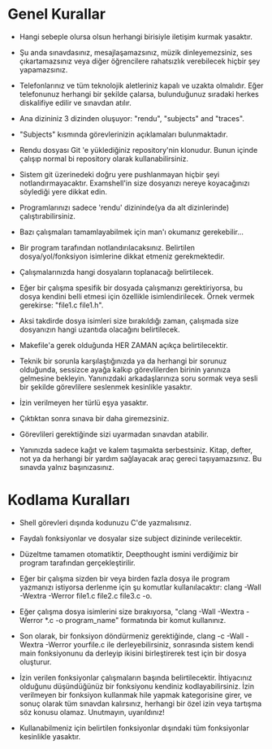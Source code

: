 # Genel Kurallar

* Hangi sebeple olursa olsun herhangi birisiyle iletişim kurmak yasaktır.

* Şu anda sınavdasınız, mesajlaşamazsınız, müzik dinleyemezsiniz, ses çıkartamazsınız veya diğer öğrencilere rahatsızlık verebilecek hiçbir şey yapamazsınız.

* Telefonlarınız ve tüm teknolojik aletleriniz kapalı ve uzakta olmalıdır. Eğer telefonunuz herhangi bir şekilde çalarsa, bulunduğunuz sıradaki herkes diskalifiye edilir ve sınavdan atılır.

* Ana dizininiz 3 dizinden oluşuyor: "rendu", "subjects" and "traces".

* "Subjects" kısmında görevlerinizin açıklamaları bulunmaktadır.

* Rendu dosyası Git 'e yüklediğiniz repository'nin klonudur. Bunun içinde çalışıp normal bi repository olarak kullanabilirsiniz.

* Sistem git üzerinedeki doğru yere pushlanmayan hiçbir şeyi notlandırmayacaktır. Examshell'in size dosyanızı nereye koyacağınızı söylediği yere dikkat edin.

* Programlarınızı sadece 'rendu' dizininde(ya da alt dizinlerinde) çalıştırabilirsiniz.

* Bazı çalışmaları tamamlayabilmek için man'ı okumanız gerekebilir...

* Bir program tarafından notlandırılacaksınız. Belirtilen dosya/yol/fonksiyon isimlerine dikkat etmeniz gerekmektedir.

* Çalışmalarınızda hangi dosyaların toplanacağı belirtilecek.

* Eğer bir çalışma spesifik bir dosyada çalışmanızı gerektiriyorsa, bu dosya kendini belli etmesi için özellikle isimlendirilecek. Örnek vermek gerekirse: "file1.c file1.h".

 * Aksi takdirde dosya isimleri size bırakıldığı zaman, çalışmada size dosyanızın hangi uzantıda olacağını belirtilecek.

 * Makefile'a gerek olduğunda HER ZAMAN açıkça belirtilecektir.

* Teknik bir sorunla karşılaştığınızda ya da herhangi bir sorunuz olduğunda, sessizce ayağa kalkıp görevlilerden birinin yanınıza gelmesine bekleyin. Yanınızdaki arkadaşlarınıza soru sormak veya sesli bir şekilde görevlilere seslenmek kesinlikle yasaktır.

* İzin verilmeyen her türlü eşya yasaktır.

* Çıktıktan sonra sınava bir daha giremezsiniz.

* Görevlileri gerektiğinde sizi uyarmadan sınavdan atabilir.

* Yanınızda sadece kağıt ve kalem taşımakta serbestsiniz. Kitap, defter, not ya da herhangi bir yardım sağlayacak araç gereci taşıyamazsınız. Bu sınavda yalnız başınızasınız.

# Kodlama Kuralları

* Shell görevleri dışında kodunuzu C'de yazmalısınız.

* Faydalı fonksiyonlar ve dosyalar size subject dizininde verilecektir.

* Düzeltme tamamen otomatiktir, Deepthought ismini verdiğimiz bir program tarafından gerçekleştirilir.

* Eğer bir çalışma sizden bir veya birden fazla dosya ile program yazmanızı istiyorsa derlenme için şu komutlar  kullanılacaktır: clang -Wall -Wextra -Werror file1.c file2.c file3.c -o.

*  Eğer çalışma dosya isimlerini size bırakıyorsa, "clang -Wall -Wextra -Werror *.c -o program_name" formatında bir komut kullanınız.

* Son olarak, bir fonksiyon döndürmeniz gerektiğinde, clang -c -Wall -Wextra -Werror yourfile.c ile derleyebilirsiniz, sonrasında sistem kendi main fonksiyonunu da derleyip ikisini birleştirerek test için bir dosya oluşturur.

* İzin verilen fonksiyonlar çalışmaların başında belirtilecektir. İhtiyacınız olduğunu düşündüğünüz bir fonksiyonu kendiniz kodlayabilirsiniz. İzin verilmeyen bir fonksiyon kullanmak hile yapmak kategorisine girer, ve sonuç olarak tüm sınavdan kalırsınız, herhangi bir özel izin veya tartışma söz konusu olamaz. Unutmayın, uyarıldınız!

* Kullanabilmeniz için belirtilen fonksiyonlar dışındaki tüm fonksiyonlar kesinlikle yasaktır.
